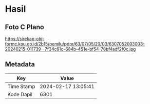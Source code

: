 # Hasil

## Foto C Plano

https://sirekap-obj-formc.kpu.go.id/2b15/pemilu/pdpr/63/07/05/20/03/6307052003003-20240215-011739--7f34c61c-684b-451e-bf54-78bf4adf2f0c.jpg


## Metadata

| Key        | Value               |
| ---------- | ------------------- |
| Time Stamp | 2024-02-17 13:05:41 |
| Kode Dapil | 6301                |



